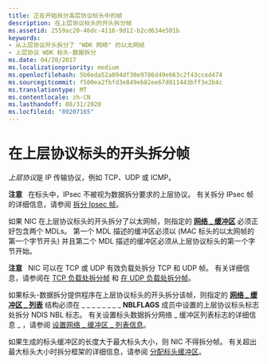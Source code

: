 ```yaml
---
title: 正在开始拆分高层协议标头中的帧
description: 在上层协议标头的开头拆分帧
ms.assetid: 2559ac20-46dc-4116-9d12-b2cd634e501b
keywords:
- 从上层协议开头拆分了 "WDK 网络" 的以太网帧
- 上层协议 WDK 标头-数据拆分
ms.date: 04/20/2017
ms.localizationpriority: medium
ms.openlocfilehash: 5b0eda52a894df30e9786d49e663c2f43cced474
ms.sourcegitcommit: f500ea2fbfd3e849eb82ee67d011443bff3e2b4c
ms.translationtype: MT
ms.contentlocale: zh-CN
ms.lasthandoff: 08/31/2020
ms.locfileid: "89207165"
---
```

# <a name="splitting-frames-at-the-beginning-of-the-upper-layer-protocol-headers"></a>在上层协议标头的开头拆分帧





*上层协议*是 IP 传输协议，例如 TCP、UDP 或 ICMP。

**注意**   在标头中，IPsec 不被视为数据拆分要求的上层协议。 有关拆分 IPsec 帧的详细信息，请参阅 [拆分 Ipsec 帧](splitting-ipsec-frames.md)。

 

如果 NIC 在上层协议标头的开头拆分了以太网帧，则指定的 [**网络 \_ 缓冲区**](/windows-hardware/drivers/ddi/ndis/ns-ndis-_net_buffer) 必须正好包含两个 MDLs。 第一个 MDL 描述的缓冲区必须以 (MAC 标头的以太网帧的第一个字节开头) 并且第二个 MDL 描述的缓冲区必须从上层协议标头的第一个字节开始。

**注意**   NIC 可以在 TCP 或 UDP 有效负载处拆分 TCP 和 UDP 帧。 有关详细信息，请参阅在 [TCP 负载处拆分帧](splitting-frames-at-the-tcp-payload.md) 和 [在 UDP 负载处拆分帧](splitting-frames-at-the-udp-payload.md)。

 

如果标头-数据拆分提供程序在上层协议标头的开头拆分该帧，则指定的 [**网络 \_ 缓冲区 \_ 列表**](/windows-hardware/drivers/ddi/ndis/ns-ndis-_net_buffer_list) 结构必须在 \_ \_ \_ \_ \_ \_ \_ \_ **NBLFLAGS** 成员中设置的上层协议标头标志处拆分 NDIS NBL 标志。 有关设置标头数据拆分网络 \_ 缓冲区列表标志的详细信息 \_ ，请参阅 [设置网络 \_ 缓冲区 \_ 列表信息](setting-net-buffer-list-information.md)。

如果生成的标头缓冲区的长度大于最大标头大小，则 NIC 不得拆分帧。 有关超出最大标头大小时拆分框架的详细信息，请参阅 [分配标头缓冲区](allocating-the-header-buffer.md)。

 

